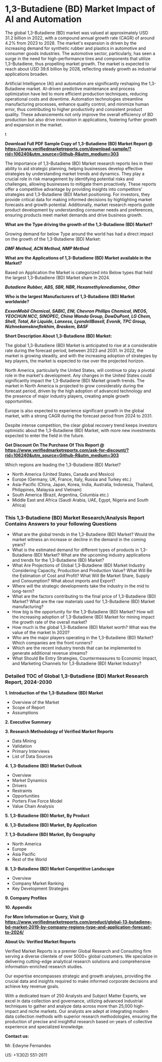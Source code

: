 <meta name="title" content="Global 1,3-Butadiene (BD) Market Impact of AI and Automation"><meta name="description" content="The global 1,3-Butadiene (BD) market was valued at approximately USD 31.2 billion in 2022, with a compound annual growth rate (CAGR) of around 4.2% from 2023 to 2028. "><meta name="title" content="1,3-Butadiene (BD) Market Size, Share, Scope, Trends, Growth, Opportunities, Analysis, Forecast"><h1>1,3-Butadiene (BD) Market Impact of AI and Automation</h1><p>The global 1,3-Butadiene (BD) market was valued at approximately USD 31.2 billion in 2022, with a compound annual growth rate (CAGR) of around 4.2% from 2023 to 2028. The market's expansion is driven by the increasing demand for synthetic rubber and plastics in automotive and consumer goods industries. The automotive sector, particularly, has seen a surge in the need for high-performance tires and components that utilize 1,3-Butadiene, thus propelling market growth. The market is expected to reach about USD 39.6 billion by 2028, reflecting steady growth as industrial applications broaden.</p><p>Artificial Intelligence (AI) and automation are significantly reshaping the 1,3-Butadiene market. AI-driven predictive maintenance and process optimization have led to more efficient production techniques, reducing operational costs and downtime. Automation technologies streamline manufacturing processes, enhance quality control, and minimize human error, thus contributing to higher productivity and consistent product quality. These advancements not only improve the overall efficiency of BD production but also drive innovation in applications, fostering further growth and expansion in the market.</p>t</p><p id="" class=""><strong>Download Full PDF Sample Copy of 1,3-Butadiene (BD) Market Report @ <a href="https://www.verifiedmarketreports.com/download-sample/?rid=106240&utm_source=Github-R&utm_medium=303" target="_blank">https://www.verifiedmarketreports.com/download-sample/?rid=106240&utm_source=Github-R&utm_medium=303</a></strong></p><p>The importance of&nbsp;1,3-Butadiene (BD) Market research reports lies in their ability to aid strategic planning, helping businesses develop effective strategies by understanding market trends and dynamics. They play a crucial role in risk management by identifying potential risks and challenges, allowing businesses to mitigate them proactively. These reports offer a competitive advantage by providing insights into competitors' strategies and 1,3-Butadiene (BD) Market positioning. For investors, they provide critical data for making informed decisions by highlighting market forecasts and growth potential. Additionally, market research reports guide product development by understanding consumer needs and preferences, ensuring products meet market demands and drive business growth.</p><p><strong>What are the&nbsp;Type driving the growth of the 1,3-Butadiene (BD) Market?</strong></p><p id="" class="">Growing demand for below Type around the world has had a direct impact on the growth of the 1,3-Butadiene (BD) Market:</p><em><strong>DMF Method, ACN Method, NMP Method</strong></em></p><strong>What are the&nbsp;Applications&nbsp;of 1,3-Butadiene (BD) Market available in the Market?</strong></p><p id="" class="">Based on Application the Market is categorized into Below types that held the largest 1,3-Butadiene (BD) Market share In 2024.</p><em><strong>Butadiene Rubber, ABS, SBR, NBR, Hexamethylenediamine, Other</strong></em></p><strong>Who is the largest Manufacturers of 1,3-Butadiene (BD) Market worldwide?</strong></p><p><em><strong>ExxonMobil Chemical, SABIC, ENI, Chevron Phillips Chemical, INEOS, YEOCHUN NCC, SINOPEC, China Wanda Group, DowDuPont, LG Chem, Shell, Total, Air Liquide, Lanxess, LyondellBasell, Evonik, TPC Group, Nizhnekamskneftekhim, Braskem, BASF</strong></em></p><p id="" class=""><strong>Short Description About 1,3-Butadiene (BD) Market:</strong></p><p>The global 1,3-Butadiene (BD) Market is anticipated to rise at a considerable rate during the forecast period, between 2023 and 2031. In 2022, the market is growing steadily, and with the increasing adoption of strategies by key players, the market is expected to rise over the projected horizon.</p><p>North America, particularly the United States, will continue to play a pivotal role in the market's development. Any changes in the United States could significantly impact the 1,3-Butadiene (BD) Market growth trends. The market in North America is projected to grow considerably during the forecast period, driven by the high adoption of advanced technology and the presence of major industry players, creating ample growth opportunities.</p><p>Europe is also expected to experience significant growth in the global market, with a strong CAGR during the forecast period from 2024 to 2031.</p><p>Despite intense competition, the clear global recovery trend keeps investors optimistic about the 1,3-Butadiene (BD) Market, with more new investments expected to enter the field in the future.</p><p id="" class=""><strong>Get Discount On The Purchase Of This Report @ <a href="https://www.verifiedmarketreports.com/ask-for-discount/?rid=106240&utm_source=Github-R&utm_medium=303" target="_blank">https://www.verifiedmarketreports.com/ask-for-discount/?rid=106240&utm_source=Github-R&utm_medium=303</a></strong></p>Which regions are leading the 1,3-Butadiene (BD) Market?</p><ul><li>North America (United States, Canada and Mexico)</li><li>Europe (Germany, UK, France, Italy, Russia and Turkey etc.)</li><li>Asia-Pacific (China, Japan, Korea, India, Australia, Indonesia, Thailand, Philippines, Malaysia and Vietnam)</li><li>South America (Brazil, Argentina, Columbia etc.)</li><li>Middle East and Africa (Saudi Arabia, UAE, Egypt, Nigeria and South Africa)</li></ul><h3 id="" class="">This 1,3-Butadiene (BD) Market Research/Analysis Report Contains Answers to your following Questions</h3><ul><li>What are the global trends in the 1,3-Butadiene (BD) Market? Would the market witness an increase or decline in the demand in the coming years?</li><li>What is the estimated demand for different types of products in 1,3-Butadiene (BD) Market? What are the upcoming industry applications and trends for the 1,3-Butadiene (BD) Market?</li><li>What Are Projections of Global 1,3-Butadiene (BD) Market Industry Considering Capacity, Production and Production Value? What Will Be the Estimation of Cost and Profit? What Will Be Market Share, Supply and Consumption? What about imports and Export?</li><li>Where will the strategic developments take the industry in the mid to long-term?</li><li>What are the factors contributing to the final price of 1,3-Butadiene (BD) Market? What are the raw materials used for 1,3-Butadiene (BD) Market manufacturing?</li><li>How big is the opportunity for the 1,3-Butadiene (BD) Market? How will the increasing adoption of 1,3-Butadiene (BD) Market for mining impact the growth rate of the overall market?</li><li>How much is the global 1,3-Butadiene (BD) Market worth? What was the value of the market In 2020?</li><li>Who are the major players operating in the 1,3-Butadiene (BD) Market? Which companies are the front runners?</li><li>Which are the recent industry trends that can be implemented to generate additional revenue streams?</li><li>What Should Be Entry Strategies, Countermeasures to Economic Impact, and Marketing Channels for 1,3-Butadiene (BD) Market Industry?</li></ul><h3 id="" class="">Detailed TOC of Global 1,3-Butadiene (BD) Market Research Report, 2024-2030</h3><p id="" class=""><strong>1. Introduction of the 1,3-Butadiene (BD) Market</strong></p><ul><li>Overview of the Market</li><li>Scope of Report</li><li>Assumptions</li></ul><p id="" class=""><strong>2. Executive Summary</strong></p><p id="" class=""><strong>3. Research Methodology of Verified Market Reports</strong></p><ul><li>Data Mining</li><li>Validation</li><li>Primary Interviews</li><li>List of Data Sources</li></ul><p id="" class=""><strong>4. 1,3-Butadiene (BD) Market Outlook</strong></p><ul><li>Overview</li><li>Market Dynamics</li><li>Drivers</li><li>Restraints</li><li>Opportunities</li><li>Porters Five Force Model</li><li>Value Chain Analysis</li></ul><p id="" class=""><strong>5. 1,3-Butadiene (BD) Market, By Product</strong></p><p id="" class=""><strong>6. 1,3-Butadiene (BD) Market, By Application</strong></p><p id="" class=""><strong>7. 1,3-Butadiene (BD) Market, By Geography</strong></p><ul><li>North America</li><li>Europe</li><li>Asia Pacific</li><li>Rest of the World</li></ul><p id="" class=""><strong>8. 1,3-Butadiene (BD) Market Competitive Landscape</strong></p><ul><li>Overview</li><li>Company Market Ranking</li><li>Key Development Strategies</li></ul><p id="" class=""><strong>9. Company Profiles</strong></p><p id="" class=""><strong>10. Appendix</strong></p><p id="" class=""><strong>For More Information or Query, Visit @ <a href="https://www.verifiedmarketreports.com/product/global-13-butadiene-bd-market-2019-by-company-regions-type-and-application-forecast-to-2024/" target="_blank">https://www.verifiedmarketreports.com/product/global-13-butadiene-bd-market-2019-by-company-regions-type-and-application-forecast-to-2024/</a></strong></p><p id="" class=""><strong>About Us: Verified Market Reports</strong></p><p id="" class="">Verified Market Reports is a premier Global Research and Consulting firm serving a diverse clientele of over 5000+ global customers. We specialize in delivering cutting-edge analytical research solutions and comprehensive information-enriched research studies.</p><p id="" class="">Our expertise encompasses strategic and growth analyses, providing the crucial data and insights required to make informed corporate decisions and achieve key revenue goals.</p><p id="" class="">With a dedicated team of 250 Analysts and Subject Matter Experts, we excel in data collection and governance, utilizing advanced industrial techniques to gather and analyze data across more than 25,000 high-impact and niche markets. Our analysts are adept at integrating modern data collection methods with superior research methodologies, ensuring the production of precise and insightful research based on years of collective experience and specialized knowledge.</p><p id="" class=""><strong>Contact us:</strong></p><p id="" class="">Mr. Edwyne Fernandes</p><p id="" class="">US: +1(302) 551-2611</p>